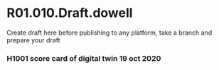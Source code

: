 # R01.010.Draft.dowell
Create draft here before publishing to any platform, take a branch and prepare your draft

### H1001 score card of digital twin 19 oct 2020
